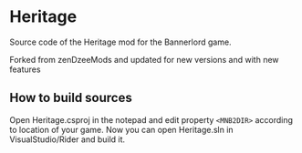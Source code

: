 # Heritage
Source code of the Heritage mod for the Bannerlord game.

Forked from zenDzeeMods and updated for new versions and with new features

## How to build sources
Open Heritage.csproj in the notepad and edit property `<MNB2DIR>` according to location of your game.
Now you can open Heritage.sln in VisualStudio/Rider and build it.
